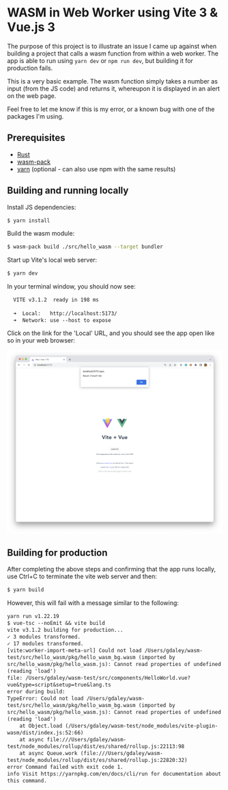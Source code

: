 # WASM in Web Worker using Vite 3 & Vue.js 3

The purpose of this project is to illustrate an issue I came up against when building a project that calls a wasm function from within a web worker. The app is able to run using `yarn dev` or `npm run dev`, but building it for production fails.

This is a very basic example. The wasm function simply takes a number as input (from the JS code) and returns it, whereupon it is displayed in an alert on the web page.

Feel free to let me know if this is my error, or a known bug with one of the packages I'm using.

## Prerequisites

- [Rust](https://doc.rust-lang.org/book/ch01-01-installation.html)
- [wasm-pack](https://rustwasm.github.io/wasm-pack/installer/)
- [yarn](https://yarnpkg.com/getting-started/install) (optional - can also use npm with the same results)

## Building and running locally

Install JS dependencies:

```bash
$ yarn install
```

Build the wasm module:

```sh
$ wasm-pack build ./src/hello_wasm --target bundler
```

Start up Vite's local web server:

```sh
$ yarn dev
```

In your terminal window, you should now see:

```
  VITE v3.1.2  ready in 198 ms

  ➜  Local:   http://localhost:5173/
  ➜  Network: use --host to expose
```

Click on the link for the 'Local' URL, and you should see the app open like so in your web browser:

![Screenshot](screenshot.png?raw=true "Screenshot")

## Building for production

After completing the above steps and confirming that the app runs locally, use Ctrl+C to terminate the vite web server and then:

```sh
$ yarn build
```

However, this will fail with a message similar to the following:

```
yarn run v1.22.19
$ vue-tsc --noEmit && vite build
vite v3.1.2 building for production...
✓ 3 modules transformed.
✓ 17 modules transformed.
[vite:worker-import-meta-url] Could not load /Users/gdaley/wasm-test/src/hello_wasm/pkg/hello_wasm_bg.wasm (imported by src/hello_wasm/pkg/hello_wasm.js): Cannot read properties of undefined (reading 'load')
file: /Users/gdaley/wasm-test/src/components/HelloWorld.vue?vue&type=script&setup=true&lang.ts
error during build:
TypeError: Could not load /Users/gdaley/wasm-test/src/hello_wasm/pkg/hello_wasm_bg.wasm (imported by src/hello_wasm/pkg/hello_wasm.js): Cannot read properties of undefined (reading 'load')
    at Object.load (/Users/gdaley/wasm-test/node_modules/vite-plugin-wasm/dist/index.js:52:66)
    at async file:///Users/gdaley/wasm-test/node_modules/rollup/dist/es/shared/rollup.js:22113:98
    at async Queue.work (file:///Users/gdaley/wasm-test/node_modules/rollup/dist/es/shared/rollup.js:22820:32)
error Command failed with exit code 1.
info Visit https://yarnpkg.com/en/docs/cli/run for documentation about this command.
```
